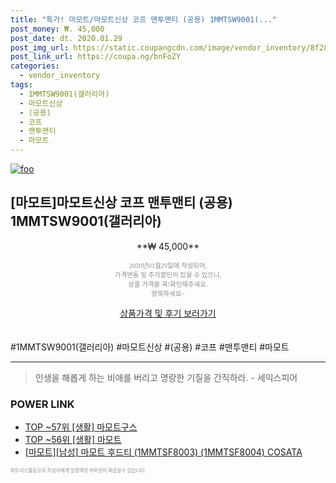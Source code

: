 ```yaml
--- 
title: "특가! 마모트/마모트신상 코프 맨투맨티 (공용) 1MMTSW9001(..." 
post_money: ₩. 45,000 
post_date: dt. 2020.01.29 
post_img_url: https://static.coupangcdn.com/image/vendor_inventory/8f28/1254a0252432f74ff47629fd9e706668c81a1e46071f6b835939bd81b1c3.JPG 
post_link_url: https://coupa.ng/bnFoZY 
categories: 
  - vendor_inventory 
tags: 
  - 1MMTSW9001(갤러리아) 
  - 마모트신상 
  - (공용) 
  - 코프 
  - 맨투맨티 
  - 마모트 
--- 
```

[![foo](https://static.coupangcdn.com/image/vendor_inventory/8f28/1254a0252432f74ff47629fd9e706668c81a1e46071f6b835939bd81b1c3.JPG)](https://coupa.ng/bnFoZY) 

## [마모트]마모트신상 코프 맨투맨티 (공용) 1MMTSW9001(갤러리아) 
<p style="text-align: center;">**₩ 45,000**</p> 
<p style="text-align: center;"><span style="color: #898c8f; font-family: Georgia,Times,serif; font-size: 0.75em;">2020년01월29일에 작성되어, <br>가격변동 및 추가할인이 있을 수 있으니,<br> 상품 가격을 꼭!확인해주세요.<br>행복하세요~</span> 
</p>	 
<div markdown="0" style="text-align: center;"><a href="https://coupa.ng/bnFoZY" class="btn btn--success">상품가격 및 후기 보러가기</a></div> 
<br><br> 
  #1MMTSW9001(갤러리아) #마모트신상 #(공용) #코프 #맨투맨티 #마모트 
<hr> 

> 인생을 해롭게 하는 비애를 버리고 명랑한 기질을 간직하라. - 세익스피어 


### POWER LINK

* <a href="https://blog.naver.com/fasyy4321/221779775535" target="_blank"> TOP ~57위 [생활] 마모트구스</a>
* <a href="https://blog.naver.com/an0733/221788349530" target="_blank"> TOP ~56위 [생활] 마모트</a>
* <a href="https://blog.naver.com/fasyy4321/221789531892" target="_blank">[마모트][남성] 마모트 후드티 (1MMTSF8003) (1MMTSF8004) COSATA</a>

<span style="color: #898c8f; font-family: Georgia,Times,serif; font-size: 0.55em;">파트너스활동으로 작성자에게 일정액의 커미션이 제공될수 있습니다.</span> 
